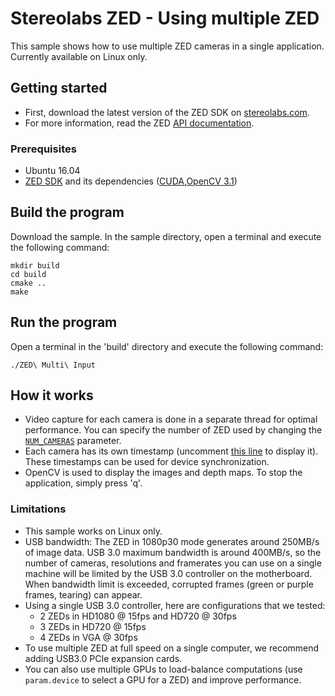 # Stereolabs ZED - Using multiple ZED

This sample shows how to use multiple ZED cameras in a single application. Currently available on Linux only.

## Getting started

- First, download the latest version of the ZED SDK on [stereolabs.com](https://www.stereolabs.com).
- For more information, read the ZED [API documentation](https://www.stereolabs.com/developers/documentation/API/).

### Prerequisites

- Ubuntu 16.04
- [ZED SDK](https://www.stereolabs.com/developers/) and its dependencies ([CUDA](https://developer.nvidia.com/cuda-downloads),[OpenCV 3.1](http://opencv.org/downloads.html))


## Build the program

Download the sample. In the sample directory, open a terminal and execute the following command:

    mkdir build
    cd build
    cmake ..
    make

## Run the program

Open a terminal in the 'build' directory and execute the following command:

    ./ZED\ Multi\ Input

## How it works

- Video capture for each camera is done in a separate thread for optimal performance. You can specify the number of ZED used by changing the [`NUM_CAMERAS`](https://github.com/stereolabs/zed-multi-input/blob/master/src/main.cpp#L43) parameter.
- Each camera has its own timestamp (uncomment [this line](https://github.com/stereolabs/zed-multi-input/blob/master/src/main.cpp#L122) to display it). These timestamps can be used for device synchronization.
- OpenCV is used to display the images and depth maps. To stop the application, simply press 'q'.


### Limitations

- This sample works on Linux only.
- USB bandwidth: The ZED  in 1080p30 mode generates around 250MB/s of image data. USB 3.0 maximum bandwidth is around 400MB/s, so the number of cameras, resolutions and framerates you can use on a single machine will be limited by the USB 3.0 controller on the motherboard. When bandwidth limit is exceeded, corrupted frames (green or purple frames, tearing) can appear.
- Using a single USB 3.0 controller, here are configurations that we tested:
  - 2 ZEDs in HD1080 @ 15fps and HD720 @ 30fps
  - 3 ZEDs in HD720 @ 15fps
  - 4 ZEDs in VGA @ 30fps
- To use multiple ZED at full speed on a single computer, we recommend adding USB3.0 PCIe expansion cards.
- You can also use multiple GPUs to load-balance computations (use `param.device` to select a GPU for a ZED) and improve performance.

